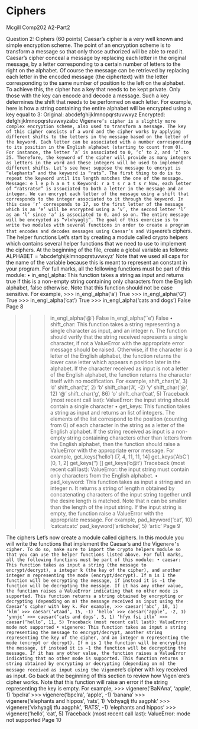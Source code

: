 # Ciphers
Mcgill Comp202 A2-Part2

Question 2: Ciphers (60 points)
Caesar’s cipher is a very well known and simple encryption scheme. The point of an encryption scheme is to transform a message so that only those authorized will be able to read it. Caesar’s cipher conceal a message by replacing each letter in the original message, by a letter corresponding to a certain number of letters to the right on the alphabet. Of course the message can be retrieved by replacing each letter in the encoded message (the ciphertext) with the letter corresponding to the same number of position to the left on the alphabet. To achieve this, the cipher has a key that needs to be kept private. Only those with the key can encode and decode a message. Such a key determines the shift that needs to be performed on each letter. For example, here is how a string containing the entire alphabet will be encrypted using a key equal to 3:
Original: abcdefghijklmnopqrstuvwxyz Encrypted: defghijklmnopqrstuvwxyzabc
Vigen`ere’s cipher is a slightly more complex encryption scheme, also used to transform a message. The key of this cipher consists of a word and the cipher works by applying different shifts to the letters in the message based on the letter of the keyword. Each letter can be associated with a number corresponding to its position in the English alphabet (starting to count from 0). For instance, the letter ‘a’ is associated to 0, ‘c’ to 2, and ‘z’ to 25. Therefore, the keyword of the cipher will provide as many integers as letters in the word and these integers will be used to implement different shifts. Let’s see how: suppose the message to encrypt is “elephants” and the keyword is “rats”. The first thing to do is to repeat the keyword until its length matches the one of the message.
Message: e l e p h a n t s Keyword: r a t s r a t s r
Now, each letter of “ratsratsr” is associated to both a letter in the message and an integer. We can encrypt each letter of the message using a shift that corresponds to the integer associated to it through the keyword. In this case ‘r’ corresponds to 17, so the first letter of the message which is an ‘e’ will be encrypted using a ‘v’, the second letter ‘l’ as an ‘l’ since ‘a’ is associated to 0, and so on. The entire message will be encrypted as “vlxhyaglj”.
The goal of this exercise is to write two modules with several functions in order to create a program that encodes and decodes messages using Caesar’s and Vigen`ere’s ciphers.
The helper functions
Let’s start by creating a module called crypto helpers which contains several helper functions that we need to use to implement the ciphers. At the beginning of the file, create a global variable as follows:
   ALPHABET = ‘abcdefghijklmnopqrstuvwxyz’
Note that we used all caps for the name of the variable because this is meant to represent an constant in your program.
For full marks, all the following functions must be part of this module:
• in_engl_alpha: This function takes a string as input and returns true if this is a non-empty string containing only characters from the English alphabet, false otherwise. Note that this function should not be case sensitive. For example,
        >>> in_engl_alpha(‘a’)
        True
        >>> in_engl_alpha(‘G’)
        True
        >>> in_engl_alpha(‘cat’)
        True
        >>> in_engl_alpha(‘cats and dogs’)
        False
 Page 8
>>> in_engl_alpha(‘@’) False
>>> in_engl_alpha(‘`e’) False
• shift_char: This function takes a string representing a single character as input, and an integer n. The function should verify that the string received represents a single character, if not a ValueError with the appropriate error message should be raised. Otherwise, if the character is a letter of the English alphabet, the function returns the lower case letter which appears n position later in the alphabet. If the character received as input is not a letter of the English alphabet, the function returns the character itself with no modification. For example,
  >>> shift_char(‘a’, 3)
  ‘d’
  >>> shift_char(‘z’, 2)
  ‘b’
  >>> shift_char(‘A’, -2)
  ‘y’
  >>> shift_char(‘@’, 12)
  ‘@’
  >>> shift_char(‘g’, 86)
  ‘o’
  >>> shift_char(‘cat’, 5)
  Traceback (most recent call last):
  ValueError: the input string should contain a single character
• get_keys: This function takes a string as input and returns an list of integers. The elements of the list correspond to the position (counting from 0) of each character in the string as a letter of the English alphabet. If the string received as input is a non-empty string containing characters other than letters from the English alphabet, then the function should raise a ValueError with the appropriate error message. For example,
  >>> get_keys(‘hello’)
  [7, 4, 11, 11, 14]
  >>> get_keys(‘AbC’)
  [0, 1, 2]
  >>> get_keys(‘’)
  []
  >>> get_keys(‘c@t’)
  Traceback (most recent call last):
  ValueError: the input string must contain only characters from the English alphabet.
• pad_keyword: This function takes as input a string and an integer n. It returns a string of length n obtained by concatenating characters of the input string together until the desire length is matched. Note that n can be smaller than the length of the input string. If the input string is empty, the function raise a ValueError with the appropriate message. For example,
  >>> pad_keyword(‘cat’, 10)
  ‘catcatcatc’
  >>> pad_keyword(‘artichoke’, 5)
  ‘artic’
Page 9

The ciphers
Let’s now create a module called ciphers. In this module you will write the functions that implement the Caesar’s and the Vigen`ere’s cipher. To do so, make sure to import the crypto helpers module so that you can use the helper functions listed above.
For full marks, all the following functions must be part of this module:
• caesar: This function takes as input a string (the message to encrypt/decrypt), a integer k (the key of the cipher), and another integer m representing the mode (encrypt/decrypt). If m is 1 the function will be encrypting the message, if instead it is −1 the function will be decrypting the message. If it has any other value, the function raises a ValueError indicating that no other mode is supported. This function returns a string obtained by encrypting or decrypting (depending on m) the message received as input using the Caesar’s cipher with key k. For example,
    >>> caesar(‘abc’, 10, 1)
    ‘klm’
    >>> caesar(‘wtaad’, 15, -1)
    ‘hello’
    >>> caesar(‘apple’, -2, 1)
    ‘ynnjc’
    >>> caesar(‘cats and dogs’, 5, 1)
    ‘hfyx fsi itlx’
    >>> caesar(‘hello’, 11, 5)
    Traceback (most recent call last):
    ValueError: mode not supported
• vigenere: This function takes as input a string representing the message to encrypt/decrypt, another string representing the key of the cipher, and an integer m representing the mode (encrypt or decrypt). If m is 1 the function will be encrypting the message, if instead it is −1 the function will be decrypting the message. If it has any other value, the function raises a ValueError indicating that no other mode is supported. This function returns a string obtained by encrypting or decrypting (depending on m) the message received as input using the Vigen`ere’s cipher with key received as input. Go back at the beginning of this section to review how Vigen`ere’s cipher works. Note that this function will raise an error if the string representing the key is empty. For example,
    >>> vigenere(‘BaNAna’, ‘apple’, 1)
    ‘bpclra’
    >>> vigenere(‘bpclra’, ‘apple’, -1)
    ‘banana’
    >>> vigenere(‘elephants and hippos’, ‘rats’, 1)
    ‘vlxhyaglj tfu aagphk’
    >>> vigenere(‘vlxhyaglj tfu aagphk’, ‘RATS’, -1)
    ‘elephants and hippos’
    >>> vigenere(‘hello’, ‘cat’, 5)
    Traceback (most recent call last):
    ValueError: mode not supported
 Page 10
